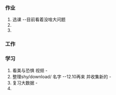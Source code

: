 ### 作业
1. 选课 --目前看着没啥大问题
2. 
3. 


### 工作


### 学习

1. 看美与恐惧 视频 -
2. 整理shy/download/ 名字   --12.10再来 并收集新的  -
3. 复习大数据 -
4. 



